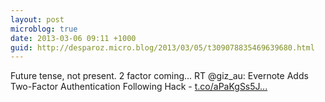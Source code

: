 ```yaml
---
layout: post
microblog: true
date: 2013-03-06 09:11 +1000
guid: http://desparoz.micro.blog/2013/03/05/t309078835469639680.html
---
```

Future tense, not present. 2 factor coming… RT @giz_au: Evernote Adds Two-Factor Authentication Following Hack - [t.co/aPaKgSs5J...](http://t.co/aPaKgSs5Jj)
